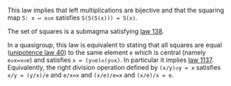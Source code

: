 This law implies that left multiplications are bijective and that the squaring map `S: x ↦ x◇x` satisfies `S(S(S(x))) = S(x)`.

The set of squares is a submagma satisfying [law 138](https://teorth.github.io/equational_theories/implications/?138).

In a quasigroup, this law is equivalent to stating that all squares are equal ([unipotence law 40](https://teorth.github.io/equational_theories/implications/?40)) to the same element `e` which is central (namely `e◇x=x◇e`) and satisfies `x = (y◇e)◇(y◇x)`.  In particular it implies [law 1137](https://teorth.github.io/equational_theories/implications/?1137).  Equivalently, the right division operation defined by `(x/y)◇y = x` satisfies `x/y = (y/x)/e` and `e/x=x` and `(x/e)/e=x` and `(x/e)/x = e`.
